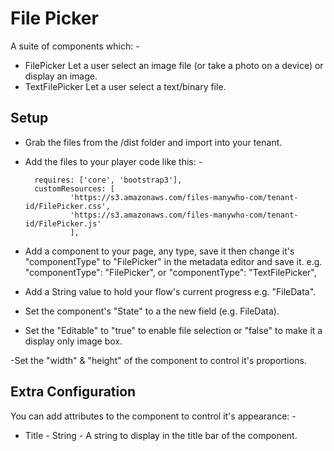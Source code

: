 # File Picker

A suite of components which: -
- FilePicker            Let a user select an image file (or take a photo on a device) or display an image.
- TextFilePicker        Let a user select a text/binary file.


## Setup

- Grab the files from the /dist folder and import into your tenant.

- Add the files to your player code like this: -

        requires: ['core', 'bootstrap3'],
        customResources: [
                'https://s3.amazonaws.com/files-manywho-com/tenant-id/FilePicker.css',
                'https://s3.amazonaws.com/files-manywho-com/tenant-id/FilePicker.js'
                ],


- Add a component to your page, any type, save it then change it's "componentType" to "FilePicker" in the metadata editor and save it.
e.g. 
            "componentType": "FilePicker",
            or
            "componentType": "TextFilePicker",

- Add a String value to hold your flow's current progress e.g. "FileData".

- Set the component's "State" to a the new field (e.g. FileData). 

- Set the "Editable" to "true" to enable file selection or "false" to make it a display only image box.

-Set the "width" & "height" of the component to control it's proportions.


## Extra Configuration

You can add attributes to the component to control it's appearance: -

- Title  - String - A string to display in the title bar of the component.

